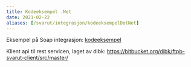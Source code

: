```yaml
---
title: Kodeeksempel .Net
date: 2021-02-22
aliases: [/svarut/integrasjon/kodeeksempelDotNet]
---
```


Eksempel på Soap integrasjon: [kodeeksempel](https://github.com/ks-no/svarut-dot-net-eksempel)

Klient api til rest servicen, laget av dibk: https://bitbucket.org/dibk/ftpb-svarut-client/src/master/